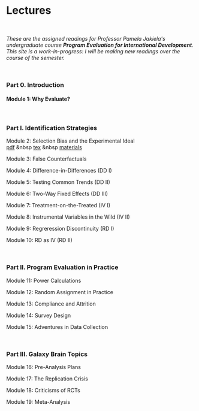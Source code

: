 # Lectures  

<br>

_These are the assigned readings for Professor Pamela Jakiela's undergraduate course **Program Evaluation for International Development**.  This site is a work-in-progress:  I will be making 
new readings over the course of the semester._  

<br>

### Part 0. Introduction  

#### Module 1:  Why Evaluate?  

<br>

### Part I. Identification Strategies  

Module 2:  Selection Bias and the Experimental Ideal  
[pdf](https://pjakiela.github.io/ECON379/lectures/L2-selection-bias/ECON379-L2-Selection-Bias-PUBLIC.pdf) &nbsp 
[tex](https://pjakiela.github.io/ECON379/lectures/L2-selection-bias/ECON379-L2-Selection-Bias-PUBLIC.tex) &nbsp 
[materials](https://github.com/pjakiela/ECON379/tree/gh-pages/lectures/L2-selection-bias/)  

Module 3:  False Counterfactuals  

Module 4: Difference-in-Differences (DD I)  

Module 5: Testing Common Trends (DD II)  

Module 6: Two-Way Fixed Effects (DD III)  

Module 7: Treatment-on-the-Treated (IV I)  

Module 8: Instrumental Variables in the Wild (IV II)  

Module 9: Regreression Discontinuity (RD I)  

Module 10: RD as IV (RD II)  

<br> 

### Part II. Program Evaluation in Practice  

Module 11: Power Calculations  

Module 12: Random Assignment in Practice  

Module 13: Compliance and Attrition  

Module 14: Survey Design

Module 15: Adventures in Data Collection  

<br>

### Part III.  Galaxy Brain Topics  

Module 16: Pre-Analysis Plans  

Module 17: The Replication Crisis  

Module 18: Criticisms of RCTs

Module 19: Meta-Analysis  



